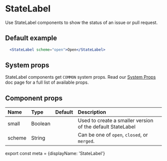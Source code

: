 # StateLabel

Use StateLabel components to show the status of an issue or pull request.

## Default example

```.jsx
  <StateLabel scheme="open">Open</StateLabel>
```

## System props

StateLabel components get `COMMON` system props. Read our [System Props](/components/docs/system-props) doc page for a full list of available props.

## Component props

| Name | Type | Default | Description |
| :- | :- | :-: | :- |
| small | Boolean | | Used to create a smaller version of the default StateLabel |
| scheme | String | | Can be one of `open`, `closed`, or `merged`.

export const meta = {displayName: 'StateLabel'}
